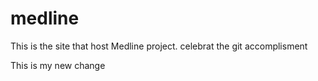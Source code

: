 # medline
This is the site that host Medline project.
celebrat the git accomplisment 

This is my new change 
